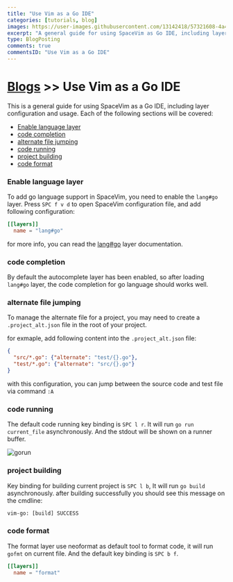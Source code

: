 ```yaml
---
title: "Use Vim as a Go IDE"
categories: [tutorials, blog]
images: https://user-images.githubusercontent.com/13142418/57321608-4a484880-7134-11e9-8e43-5fa05085d7e5.png
excerpt: "A general guide for using SpaceVim as Go IDE, including layer configuration, requiems installation and usage."
type: BlogPosting
comments: true
commentsID: "Use Vim as a Go IDE"
---
```


# [Blogs](../blog/) >> Use Vim as a Go IDE

This is a general guide for using SpaceVim as a Go IDE, including layer configuration and usage. 
Each of the following sections will be covered:

<!-- vim-markdown-toc GFM -->

- [Enable language layer](#enable-language-layer)
- [code completion](#code-completion)
- [alternate file jumping](#alternate-file-jumping)
- [code running](#code-running)
- [project building](#project-building)
- [code format](#code-format)

<!-- vim-markdown-toc -->

### Enable language layer

To add go language support in SpaceVim, you need to enable the `lang#go` layer. Press `SPC f v d` to open
SpaceVim configuration file, and add following configuration:

```toml
[[layers]]
  name = "lang#go"
```

for more info, you can read the [lang#go](../layers/lang/go/) layer documentation.

### code completion

By default the autocomplete layer has been enabled, so after loading `lang#go` layer, the code completion
for go language should works well.


### alternate file jumping

To manage the alternate file for a project, you may need to create a `.project_alt.json` file in the root of your
project.

for exmaple, add following content into the `.project_alt.json` file:

```json
{
  "src/*.go": {"alternate": "test/{}.go"},
  "test/*.go": {"alternate": "src/{}.go"}
}
```

with this configuration, you can jump between the source code and test file via command `:A`


### code running

The default code running key binding is `SPC l r`. It will run `go run current_file` asynchronously.
And the stdout will be shown on a runner buffer.

![gorun](https://user-images.githubusercontent.com/13142418/50751761-22300200-1286-11e9-8b4f-76836438d913.png)


### project building

Key binding for building current project is `SPC l b`, It will run `go build` asynchronously.
after building successfully you should see this message on the cmdline:

```txt
vim-go: [build] SUCCESS
```

### code format

The format layer use neoformat as default tool to format code, it will run `gofmt` on current file.
And the default key binding is `SPC b f`.

```toml
[[layers]]
  name = "format"
```
